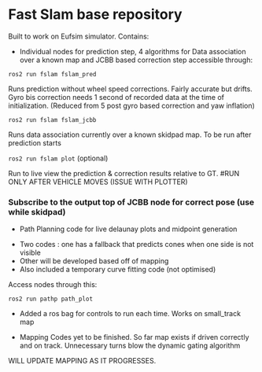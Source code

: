 # Fast Slam base repository
Built to work on Eufsim simulator.
Contains:
* Individual nodes for prediction step, 4 algorithms for Data association over a known map and JCBB based correction step accessible through:

```ros2 run fslam fslam_pred```

Runs prediction without wheel speed corrections. Fairly accurate but drifts.
Gyro bis correction needs 1 second of recorded data at the time of initialization. (Reduced from 5 post gyro based correction and yaw inflation)

```ros2 run fslam fslam_jcbb```

Runs data association currently over a known skidpad map. To be run after prediction starts

```ros2 run fslam plot``` (optional)

Run to live view the prediction & correction results relative to GT. #RUN ONLY AFTER VEHICLE MOVES (ISSUE WITH PLOTTER)

### Subscribe to the output top of JCBB node for correct pose (use while skidpad)


* Path Planning code for live delaunay plots and midpoint generation
 - Two codes : one has a fallback that predicts cones when one side is not visible
 - Other will be developed based off of mapping
 - Also included a temporary curve fitting code (not optimised)

Access nodes through this:

```ros2 run pathp path_plot```


* Added a ros bag for controls to run each time. Works on small_track map

* Mapping Codes yet to be finished. So far map exists if driven correctly and on track. Unnecessary turns blow the dynamic gating algorithm

WILL UPDATE MAPPING AS IT PROGRESSES.
